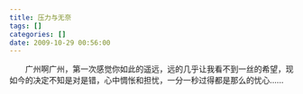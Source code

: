 ```yaml
---
title: 压力与无奈
tags: []
categories: []
date: 2009-10-29 00:56:00 
---
```



&emsp;&emsp;广州啊广州，第一次感觉你如此的遥远，远的几乎让我看不到一丝的希望，现如今的决定不知是对是错，心中惆怅和担忧，一分一秒过得都是那么的忧心......